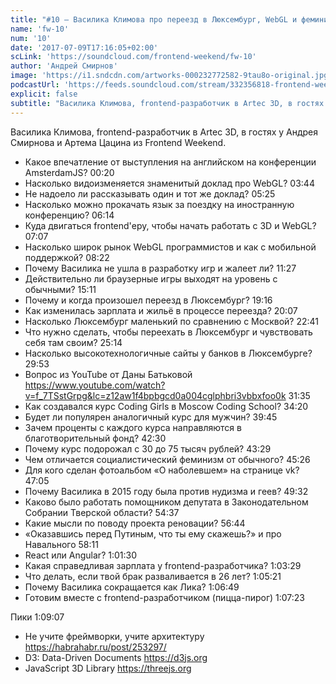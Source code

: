 ```yaml
---
title: "#10 – Василика Климова про переезд в Люксембург, WebGL и феминизм"
name: 'fw-10'
num: '10'
date: '2017-07-09T17:16:05+02:00'
scLink: 'https://soundcloud.com/frontend-weekend/fw-10'
author: 'Андрей Смирнов'
image: 'https://i1.sndcdn.com/artworks-000232772582-9tau8o-original.jpg'
podcastUrl: 'https://feeds.soundcloud.com/stream/332356818-frontend-weekend-fw-10.m4a'
explicit: false
subtitle: "Василика Климова, frontend-разработчик в Artec 3D, в гостях у Андрея Смирнова и Артема Цацина из Frontend Weekend."
---
```

Василика Климова, frontend-разработчик в Artec 3D, в гостях у Андрея Смирнова и Артема Цацина из Frontend Weekend.

- Какое впечатление от выступления на английском на конференции AmsterdamJS? <timecode sec="20">00:20</timecode>
- Насколько видоизменяется знаменитый доклад про WebGL? <timecode sec="224">03:44</timecode>
- Не надоело ли рассказывать один и тот же доклад? <timecode sec="325">05:25</timecode>
- Насколько можно прокачать язык за поездку на иностранную конференцию? <timecode sec="374">06:14</timecode>
- Куда двигаться frontend'еру, чтобы начать работать с 3D и WebGL? <timecode sec="427">07:07</timecode>
- Насколько широк рынок WebGL программистов и как с мобильной поддержкой? <timecode sec="502">08:22</timecode>
- Почему Василика не ушла в разработку игр и жалеет ли? <timecode sec="687">11:27</timecode>
- Действительно ли браузерные игры выходят на уровень с обычными? <timecode sec="911">15:11</timecode>
- Почему и когда произошел переезд в Люксембург? <timecode sec="1156">19:16</timecode>
- Как изменилась зарплата и жильё в процессе переезда? <timecode sec="1207">20:07</timecode>
- Насколько Люксембург маленький по сравнению с Москвой? <timecode sec="1361">22:41</timecode>
- Что нужно сделать, чтобы переехать в Люксембург и чувствовать себя там своим? <timecode sec="1514">25:14</timecode>
- Насколько высокотехнологичные сайты у банков в Люксембурге? <timecode sec="1793">29:53</timecode>
- Вопрос из YouTube от Даны Батьковой https://www.youtube.com/watch?v=f_7TSstGrpg&lc=z12aw1f4bpbgcd0a004cglphbri3vbbxfoo0k <timecode sec="1895">31:35</timecode>
- Как создавался курс Coding Girls в Moscow Coding School? <timecode sec="2060">34:20</timecode>
- Будет ли популярен аналогичный курс для мужчин? <timecode sec="2385">39:45</timecode>
- Зачем проценты с каждого курса направляются в благотворительный фонд? <timecode sec="2550">42:30</timecode>
- Почему курс подорожал с 30 до 75 тысяч рублей? <timecode sec="2609">43:29</timecode>
- Чем отличается социалистический феминизм от обычного? <timecode sec="2726">45:26</timecode>
- Для кого сделан фотоальбом «О наболевшем» на странице vk? <timecode sec="2825">47:05</timecode>
- Почему Василика в 2015 году была против нудизма и геев? <timecode sec="2972">49:32</timecode>
- Каково было работать помощником депутата в Законодательном Собрании Тверской области? <timecode sec="3277">54:37</timecode>
- Какие мысли по поводу проекта реновации? <timecode sec="3404">56:44</timecode>
- «Оказавшись перед Путиным, что ты ему скажешь?» и про Навального <timecode sec="3491">58:11</timecode>
- React или Angular? <timecode sec="3690">1:01:30</timecode>
- Какая справедливая зарплата у frontend-разработчика? <timecode sec="3809">1:03:29</timecode>
- Что делать, если твой брак разваливается в 26 лет? <timecode sec="3921">1:05:21</timecode>
- Почему Василика сокращается как Лика? <timecode sec="4009">1:06:49</timecode>
- Готовим вместе с frontend-разработчиком (пицца-пирог) <timecode sec="4043">1:07:23</timecode>

Пики <timecode sec="4147">1:09:07</timecode>
- Не учите фреймворки, учите архитектуру https://habrahabr.ru/post/253297/
- D3: Data-Driven Documents https://d3js.org
- JavaScript 3D Library https://threejs.org